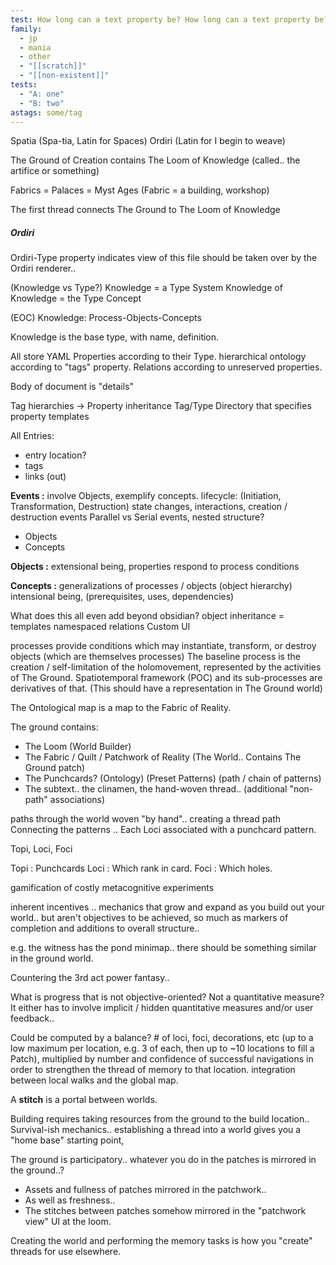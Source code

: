```yaml
---
test: How long can a text property be? How long can a text property be? How long can a text property be? How long can a text property be? How long can a text property be? How long can a text property be? How long can a text property be? How long can a text property be? How long can a text property be? How long can a text property be? How long can a text property be? How long can a text property be? How long can a text property be? How long can a text property be? How long can a text property be? How long can a text property be? How long can a text property be? How long can a text property be? How long can a text property be? How long can a text property be? How long can a text property be? How long can a text property be? How long can a text property be? How long can a text property be? How long can a text property be? How long can a text property be? How long can a text property be? How long can a text property be? How long can a text property be? How long can a text property be? How long can a text property be? How long can a text property be? How long can a text property be? How long can a text property be? How long can a text property be? How long can a text property be? How long can a text property be? How long can a text property be? How long can a text property be? How long can a text property be? How long can a text property be? How long can a text property be? How long can a text property be? How long can a text property be? How long can a text property be? How long can a text property be? How long can a text property be? How long can a text property be? How long can a text property be? How long can a text property be? How long can a text property be? How long can a text property be? How long can a text property be?
family:
  - jp
  - mania
  - other
  - "[[scratch]]"
  - "[[non-existent]]"
tests:
  - "A: one"
  - "B: two"
astags: some/tag
---
```

Spatia (Spa-tia, Latin for Spaces)
Ordiri (Latin for I begin to weave)


The Ground of Creation
contains
The Loom of Knowledge (called.. the artifice or something)


Fabrics = Palaces = Myst Ages
(Fabric = a building, workshop)

The first thread connects The Ground to The Loom of Knowledge


##### Ordiri

Ordiri-Type property indicates view of this file should be taken over by the Ordiri renderer..

(Knowledge vs Type?)
Knowledge = a Type System
Knowledge of Knowledge = the Type Concept


(EOC)
Knowledge: Process-Objects-Concepts 

Knowledge is the base type, with name, definition.

All store YAML Properties according to their Type.
hierarchical ontology according to "tags" property.
Relations according to unreserved properties.

Body of document is "details"

Tag hierarchies -> Property inheritance
Tag/Type Directory that specifies property templates


All Entries:
- entry location?
- tags
- links (out)

**Events :**
involve Objects, exemplify concepts. lifecycle: (Initiation, Transformation, Destruction)
state changes, interactions, creation / destruction events
Parallel vs Serial events, nested structure?
- Objects
- Concepts

**Objects :**
extensional being, properties respond to process conditions

**Concepts :**
generalizations of processes / objects (object hierarchy)
intensional being, (prerequisites, uses, dependencies)


What does this all even add beyond obsidian?
object inheritance = templates
namespaced relations
Custom UI


processes provide conditions which may instantiate, transform, or destroy objects (which are themselves processes)
The baseline process is the creation / self-limitation of the holomovement, represented by the activities of The Ground. 
Spatiotemporal framework (POC) and its sub-processes are derivatives of that.
(This should have a representation in The Ground world)

The Ontological map is a map to the Fabric of Reality.

The ground contains:
- The Loom (World Builder)
- The Fabric / Quilt / Patchwork of Reality (The World.. Contains The Ground patch)
- The Punchcards? (Ontology) (Preset Patterns) (path / chain of patterns)
- The subtext.. the clinamen, the hand-woven thread.. (additional "non-path" associations)

paths through the world woven "by hand".. creating a thread path
Connecting the patterns .. Each Loci associated with a punchcard pattern.

Topi, Loci, Foci

Topi : Punchcards
Loci : Which rank in card.
Foci : Which holes.


gamification of costly metacognitive experiments


inherent incentives .. mechanics that grow and expand as you build out your world.. but aren't objectives to be achieved, so much as markers of completion and additions to overall structure..

e.g. the witness has the pond minimap.. there should be something similar in the ground world.

Countering the 3rd act power fantasy..


What is progress that is not objective-oriented?
Not a quantitative measure?
It either has to involve implicit / hidden quantitative measures and/or user feedback..

Could be computed by a balance?
\# of loci, foci, decorations, etc (up to a low maximum per location, e.g. 3 of each, then up to ~10 locations to fill a Patch), multiplied by number and confidence of successful navigations in order to strengthen the thread of memory to that location.
integration between local walks and the global map.

A **stitch** is a portal between worlds.

Building requires taking resources from the ground to the build location.. 
Survival-ish mechanics.. establishing a thread into a world gives you a "home base" starting point, 

The ground is participatory..
whatever you do in the patches is mirrored in the ground..? 
- Assets and fullness of patches mirrored in the patchwork.. 
- As well as freshness..
- The stitches between patches somehow mirrored in the "patchwork view" UI at the loom.

Creating the world and performing the memory tasks is how you "create" threads for use elsewhere.
